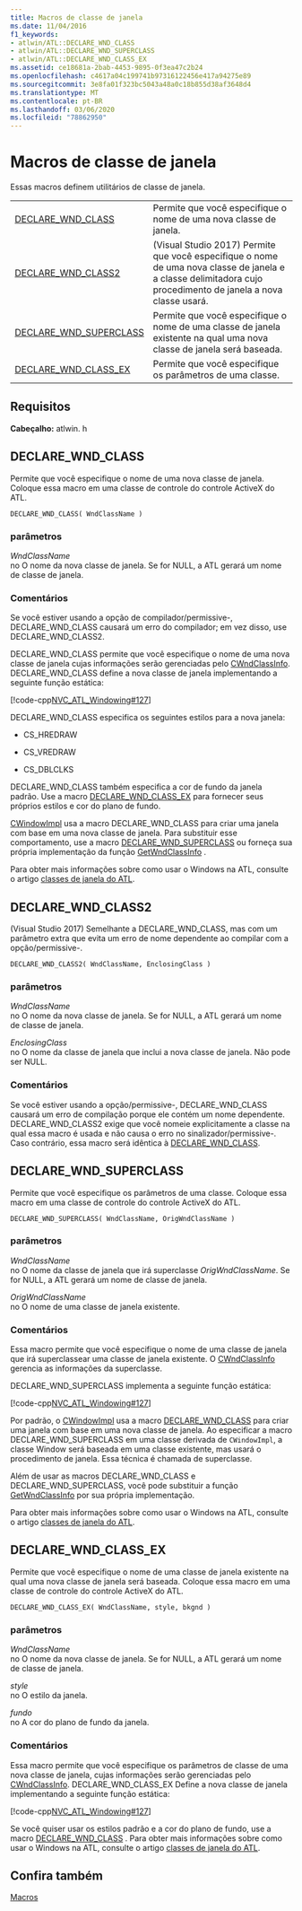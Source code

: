 ```yaml
---
title: Macros de classe de janela
ms.date: 11/04/2016
f1_keywords:
- atlwin/ATL::DECLARE_WND_CLASS
- atlwin/ATL::DECLARE_WND_SUPERCLASS
- atlwin/ATL::DECLARE_WND_CLASS_EX
ms.assetid: ce18681a-2bab-4453-9895-0f3ea47c2b24
ms.openlocfilehash: c4617a04c199741b97316122456e417a94275e89
ms.sourcegitcommit: 3e8fa01f323bc5043a48a0c18b855d38af3648d4
ms.translationtype: MT
ms.contentlocale: pt-BR
ms.lasthandoff: 03/06/2020
ms.locfileid: "78862950"
---
```

# <a name="window-class-macros"></a>Macros de classe de janela

Essas macros definem utilitários de classe de janela.

|||
|-|-|
|[DECLARE_WND_CLASS](#declare_wnd_class)|Permite que você especifique o nome de uma nova classe de janela.|
|[DECLARE_WND_CLASS2](#declare_wnd_class2)|(Visual Studio 2017) Permite que você especifique o nome de uma nova classe de janela e a classe delimitadora cujo procedimento de janela a nova classe usará.|
|[DECLARE_WND_SUPERCLASS](#declare_wnd_superclass)|Permite que você especifique o nome de uma classe de janela existente na qual uma nova classe de janela será baseada.|
|[DECLARE_WND_CLASS_EX](#declare_wnd_class_ex)|Permite que você especifique os parâmetros de uma classe.|

## <a name="requirements"></a>Requisitos

**Cabeçalho:** atlwin. h

##  <a name="declare_wnd_class"></a>DECLARE_WND_CLASS

Permite que você especifique o nome de uma nova classe de janela. Coloque essa macro em uma classe de controle do controle ActiveX do ATL.

```
DECLARE_WND_CLASS( WndClassName )
```

### <a name="parameters"></a>parâmetros

*WndClassName*<br/>
no O nome da nova classe de janela. Se for NULL, a ATL gerará um nome de classe de janela.

### <a name="remarks"></a>Comentários

Se você estiver usando a opção de compilador/permissive-, DECLARE_WND_CLASS causará um erro do compilador; em vez disso, use DECLARE_WND_CLASS2.

DECLARE_WND_CLASS permite que você especifique o nome de uma nova classe de janela cujas informações serão gerenciadas pelo [CWndClassInfo](cwndclassinfo-class.md). DECLARE_WND_CLASS define a nova classe de janela implementando a seguinte função estática:

[!code-cpp[NVC_ATL_Windowing#127](../../atl/codesnippet/cpp/window-class-macros_1.cpp)]

DECLARE_WND_CLASS especifica os seguintes estilos para a nova janela:

- CS_HREDRAW

- CS_VREDRAW

- CS_DBLCLKS

DECLARE_WND_CLASS também especifica a cor de fundo da janela padrão. Use a macro [DECLARE_WND_CLASS_EX](#declare_wnd_class_ex) para fornecer seus próprios estilos e cor do plano de fundo.

[CWindowImpl](cwindowimpl-class.md) usa a macro DECLARE_WND_CLASS para criar uma janela com base em uma nova classe de janela. Para substituir esse comportamento, use a macro [DECLARE_WND_SUPERCLASS](#declare_wnd_superclass) ou forneça sua própria implementação da função [GetWndClassInfo](cwindowimpl-class.md#getwndclassinfo) .

Para obter mais informações sobre como usar o Windows na ATL, consulte o artigo [classes de janela do ATL](../../atl/atl-window-classes.md).

##  <a name="declare_wnd_class2"></a>DECLARE_WND_CLASS2

(Visual Studio 2017) Semelhante a DECLARE_WND_CLASS, mas com um parâmetro extra que evita um erro de nome dependente ao compilar com a opção/permissive-.

```
DECLARE_WND_CLASS2( WndClassName, EnclosingClass )
```

### <a name="parameters"></a>parâmetros

*WndClassName*<br/>
no O nome da nova classe de janela. Se for NULL, a ATL gerará um nome de classe de janela.

*EnclosingClass*<br/>
no O nome da classe de janela que inclui a nova classe de janela. Não pode ser NULL.

### <a name="remarks"></a>Comentários

Se você estiver usando a opção/permissive-, DECLARE_WND_CLASS causará um erro de compilação porque ele contém um nome dependente. DECLARE_WND_CLASS2 exige que você nomeie explicitamente a classe na qual essa macro é usada e não causa o erro no sinalizador/permissive-.
Caso contrário, essa macro será idêntica à [DECLARE_WND_CLASS](#declare_wnd_class).

##  <a name="declare_wnd_superclass"></a>DECLARE_WND_SUPERCLASS

Permite que você especifique os parâmetros de uma classe. Coloque essa macro em uma classe de controle do controle ActiveX do ATL.

```
DECLARE_WND_SUPERCLASS( WndClassName, OrigWndClassName )
```

### <a name="parameters"></a>parâmetros

*WndClassName*<br/>
no O nome da classe de janela que irá superclasse *OrigWndClassName*. Se for NULL, a ATL gerará um nome de classe de janela.

*OrigWndClassName*<br/>
no O nome de uma classe de janela existente.

### <a name="remarks"></a>Comentários

Essa macro permite que você especifique o nome de uma classe de janela que irá superclassear uma classe de janela existente. O [CWndClassInfo](cwndclassinfo-class.md) gerencia as informações da superclasse.

DECLARE_WND_SUPERCLASS implementa a seguinte função estática:

[!code-cpp[NVC_ATL_Windowing#127](../../atl/codesnippet/cpp/window-class-macros_1.cpp)]

Por padrão, o [CWindowImpl](cwindowimpl-class.md) usa a macro [DECLARE_WND_CLASS](#declare_wnd_class) para criar uma janela com base em uma nova classe de janela. Ao especificar a macro DECLARE_WND_SUPERCLASS em uma classe derivada de `CWindowImpl`, a classe Window será baseada em uma classe existente, mas usará o procedimento de janela. Essa técnica é chamada de superclasse.

Além de usar as macros DECLARE_WND_CLASS e DECLARE_WND_SUPERCLASS, você pode substituir a função [GetWndClassInfo](cwindowimpl-class.md#getwndclassinfo) por sua própria implementação.

Para obter mais informações sobre como usar o Windows na ATL, consulte o artigo [classes de janela do ATL](../../atl/atl-window-classes.md).

##  <a name="declare_wnd_class_ex"></a>DECLARE_WND_CLASS_EX

Permite que você especifique o nome de uma classe de janela existente na qual uma nova classe de janela será baseada. Coloque essa macro em uma classe de controle do controle ActiveX do ATL.

```
DECLARE_WND_CLASS_EX( WndClassName, style, bkgnd )
```

### <a name="parameters"></a>parâmetros

*WndClassName*<br/>
no O nome da nova classe de janela. Se for NULL, a ATL gerará um nome de classe de janela.

*style*<br/>
no O estilo da janela.

*fundo*<br/>
no A cor do plano de fundo da janela.

### <a name="remarks"></a>Comentários

Essa macro permite que você especifique os parâmetros de classe de uma nova classe de janela, cujas informações serão gerenciadas pelo [CWndClassInfo](cwndclassinfo-class.md). DECLARE_WND_CLASS_EX Define a nova classe de janela implementando a seguinte função estática:

[!code-cpp[NVC_ATL_Windowing#127](../../atl/codesnippet/cpp/window-class-macros_1.cpp)]

Se você quiser usar os estilos padrão e a cor do plano de fundo, use a macro [DECLARE_WND_CLASS](#declare_wnd_class) . Para obter mais informações sobre como usar o Windows na ATL, consulte o artigo [classes de janela do ATL](../../atl/atl-window-classes.md).

## <a name="see-also"></a>Confira também

[Macros](atl-macros.md)
